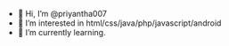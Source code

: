 - 👋 Hi, I’m @priyantha007
- 👀 I’m interested in html/css/java/php/javascript/android
- 🌱 I’m currently learning.


<!---
priyantha007/priyantha007 is a ✨ special ✨ repository because its `README.md` (this file) appears on your GitHub profile.
You can click the Preview link to take a look at your changes.
--->
